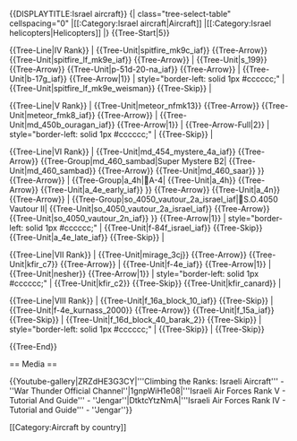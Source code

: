 {{DISPLAYTITLE:Israel aircraft}}
{| class="tree-select-table" cellspacing="0"
|[[:Category:Israel aircraft|Aircraft]]
|[[:Category:Israel helicopters|Helicopters]]
|}
{{Tree-Start|5}}

{{Tree-Line|IV Rank}}
|
{{Tree-Unit|spitfire_mk9c_iaf}}
{{Tree-Arrow}}
{{Tree-Unit|spitfire_lf_mk9e_iaf}}
{{Tree-Arrow}}
|
{{Tree-Unit|s_199}}
{{Tree-Arrow}}
{{Tree-Unit|p-51d-20-na_iaf}}
{{Tree-Arrow}}
|
{{Tree-Unit|b-17g_iaf}}
{{Tree-Arrow|1}}
| style="border-left: solid 1px #cccccc;" |
{{Tree-Unit|spitfire_lf_mk9e_weisman}}
{{Tree-Skip}}
|

{{Tree-Line|V Rank}}
|
{{Tree-Unit|meteor_nfmk13}}
{{Tree-Arrow}}
{{Tree-Unit|meteor_fmk8_iaf}}
{{Tree-Arrow}}
|
{{Tree-Unit|md_450b_ouragan_iaf}}
{{Tree-Arrow|1}}
|
{{Tree-Arrow-Full|2}}
| style="border-left: solid 1px #cccccc;" |
{{Tree-Skip}}
|

{{Tree-Line|VI Rank}}
|
{{Tree-Unit|md_454_mystere_4a_iaf}}
{{Tree-Arrow}}
{{Tree-Group|md_460_sambad|Super Mystere B2|
  {{Tree-Unit|md_460_sambad}}
{{Tree-Arrow}}
{{Tree-Unit|md_460_saar}}
}}
{{Tree-Arrow}}
|
{{Tree-Group|a_4h|A-4|
  {{Tree-Unit|a_4h}}
{{Tree-Arrow}}
{{Tree-Unit|a_4e_early_iaf}}
}}
{{Tree-Arrow}}
{{Tree-Unit|a_4n}}
{{Tree-Arrow}}
|
{{Tree-Group|so_4050_vautour_2a_israel_iaf|S.O.4050 Vautour II|
  {{Tree-Unit|so_4050_vautour_2a_israel_iaf}}
{{Tree-Arrow}}
{{Tree-Unit|so_4050_vautour_2n_iaf}}
}}
{{Tree-Arrow|1}}
| style="border-left: solid 1px #cccccc;" |
{{Tree-Unit|f-84f_israel_iaf}}
{{Tree-Skip}}
{{Tree-Unit|a_4e_late_iaf}}
{{Tree-Skip}}
|

{{Tree-Line|VII Rank}}
|
{{Tree-Unit|mirage_3cj}}
{{Tree-Arrow}}
{{Tree-Unit|kfir_c7}}
{{Tree-Arrow}}
|
{{Tree-Unit|f-4e_iaf}}
{{Tree-Arrow|1}}
|
{{Tree-Unit|nesher}}
{{Tree-Arrow|1}}
| style="border-left: solid 1px #cccccc;" |
{{Tree-Unit|kfir_c2}}
{{Tree-Skip}}
{{Tree-Unit|kfir_canard}}
|

{{Tree-Line|VIII Rank}}
|
{{Tree-Unit|f_16a_block_10_iaf}}
{{Tree-Skip}}
|
{{Tree-Unit|f-4e_kurnass_2000}}
{{Tree-Arrow}}
{{Tree-Unit|f_15a_iaf}}
{{Tree-Skip}}
|
{{Tree-Unit|f_16d_block_40_barak_2}}
{{Tree-Skip}}
| style="border-left: solid 1px #cccccc;" |
{{Tree-Skip}}
|
{{Tree-Skip}}

{{Tree-End}}

== Media ==

<!-- ''Excellent additions to the article would be video guides, screenshots from the game, and photos.'' -->

{{Youtube-gallery|ZRZdHE3G3CY|'''Climbing the Ranks: Israeli Aircraft''' - ''War Thunder Official Channel''|1gnpWiH1e08|'''Israeli Air Forces Rank V - Tutorial And Guide''' - ''Jengar''|DtktcYtzNmA|'''Israeli Air Forces Rank IV - Tutorial and Guide''' - ''Jengar''}}

[[Category:Aircraft by country]]
